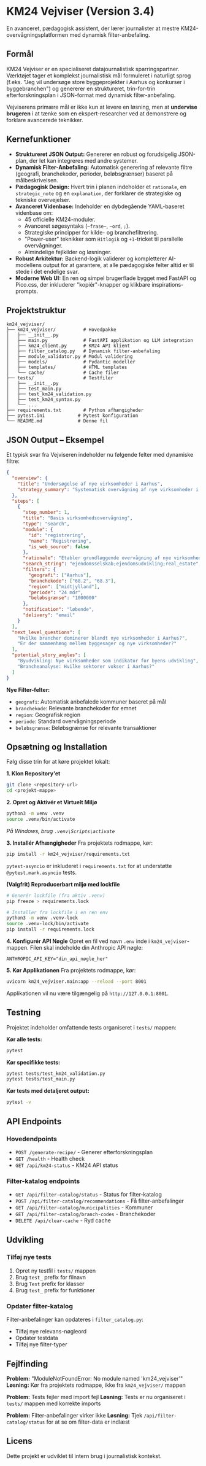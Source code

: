 # KM24 Vejviser (Version 3.4)

En avanceret, pædagogisk assistent, der lærer journalister at mestre KM24-overvågningsplatformen med dynamisk filter-anbefaling.

## Formål

KM24 Vejviser er en specialiseret datajournalistisk sparringspartner. Værktøjet tager et komplekst journalistisk mål formuleret i naturligt sprog (f.eks. "Jeg vil undersøge store byggeprojekter i Aarhus og konkurser i byggebranchen") og genererer en struktureret, trin-for-trin efterforskningsplan i JSON-format med dynamisk filter-anbefaling.

Vejviserens primære mål er ikke kun at levere en løsning, men at **undervise brugeren** i at tænke som en ekspert-researcher ved at demonstrere og forklare avancerede teknikker.

## Kernefunktioner

- **Struktureret JSON Output:** Genererer en robust og forudsigelig JSON-plan, der let kan integreres med andre systemer.
- **Dynamisk Filter-Anbefaling:** Automatisk generering af relevante filtre (geografi, branchekoder, perioder, beløbsgrænser) baseret på målbeskrivelsen.
- **Pædagogisk Design:** Hvert trin i planen indeholder et `rationale`, en `strategic_note` og en `explanation`, der forklarer de strategiske og tekniske overvejelser.
- **Avanceret Videnbase:** Indeholder en dybdegående YAML-baseret videnbase om:
    - 45 officielle KM24-moduler.
    - Avanceret søgesyntaks (`~frase~`, `~ord`, `;`).
    - Strategiske principper for kilde- og branchefiltrering.
    - "Power-user" teknikker som `Hitlogik` og `+1`-tricket til parallelle overvågninger.
    - Almindelige fejlkilder og løsninger.
- **Robust Arkitektur:** Backend-logik validerer og kompletterer AI-modellens output for at garantere, at alle pædagogiske felter altid er til stede i det endelige svar.
- **Moderne Web UI:** En ren og simpel brugerflade bygget med FastAPI og Pico.css, der inkluderer "kopiér"-knapper og klikbare inspirations-prompts.

## Projektstruktur

```
km24_vejviser/
├── km24_vejviser/          # Hovedpakke
│   ├── __init__.py
│   ├── main.py             # FastAPI applikation og LLM integration
│   ├── km24_client.py      # KM24 API klient
│   ├── filter_catalog.py   # Dynamisk filter-anbefaling
│   ├── module_validator.py # Modul validering
│   ├── models/             # Pydantic modeller
│   ├── templates/          # HTML templates
│   └── cache/              # Cache filer
├── tests/                  # Testfiler
│   ├── __init__.py
│   ├── test_main.py
│   ├── test_km24_validation.py
│   ├── test_km24_syntax.py
│   └── ...
├── requirements.txt        # Python afhængigheder
├── pytest.ini            # Pytest konfiguration
└── README.md             # Denne fil
```

## JSON Output – Eksempel

Et typisk svar fra Vejviseren indeholder nu følgende felter med dynamiske filtre:

```json
{
  "overview": {
    "title": "Undersøgelse af nye virksomheder i Aarhus",
    "strategy_summary": "Systematisk overvågning af nye virksomheder i Aarhus med fokus på ejendom og byggeri."
  },
  "steps": [
    {
      "step_number": 1,
      "title": "Basis virksomhedsovervågning",
      "type": "search",
      "module": {
        "id": "registrering",
        "name": "Registrering",
        "is_web_source": false
      },
      "rationale": "Etabler grundlæggende overvågning af nye virksomheder",
      "search_string": "ejendomsselskab;ejendomsudvikling;real_estate",
      "filters": {
        "geografi": ["Aarhus"],
        "branchekode": ["68.2", "68.3"],
        "region": ["midtjylland"],
        "periode": "24 mdr",
        "beløbsgrænse": "1000000"
      },
      "notification": "løbende",
      "delivery": "email"
    }
  ],
  "next_level_questions": [
    "Hvilke brancher dominerer blandt nye virksomheder i Aarhus?",
    "Er der sammenhæng mellem byggesager og nye virksomheder?"
  ],
  "potential_story_angles": [
    "Byudvikling: Nye virksomheder som indikator for byens udvikling",
    "Brancheanalyse: Hvilke sektorer vokser i Aarhus?"
  ]
}
```

**Nye Filter-felter:**
- `geografi`: Automatisk anbefalede kommuner baseret på mål
- `branchekode`: Relevante branchekoder for emnet
- `region`: Geografisk region
- `periode`: Standard overvågningsperiode
- `beløbsgrænse`: Beløbsgrænse for relevante transaktioner

## Opsætning og Installation

Følg disse trin for at køre projektet lokalt:

**1. Klon Repository'et**
```bash
git clone <repository-url>
cd <projekt-mappe>
```

**2. Opret og Aktivér et Virtuelt Miljø**
```bash
python3 -m venv .venv
source .venv/bin/activate
```
*På Windows, brug `.venv\Scripts\activate`*

**3. Installér Afhængigheder**
Fra projektets rodmappe, kør:
```bash
pip install -r km24_vejviser/requirements.txt
```
`pytest-asyncio` er inkluderet i `requirements.txt` for at understøtte `@pytest.mark.asyncio` tests.

**(Valgfrit) Reproducerbart miljø med lockfile**
```bash
# Generér lockfile (fra aktiv .venv)
pip freeze > requirements.lock

# Installer fra lockfile i en ren env
python3 -m venv .venv-lock
source .venv-lock/bin/activate
pip install -r requirements.lock
```

**4. Konfigurér API Nøgle**
Opret en fil ved navn `.env` inde i `km24_vejviser`-mappen. Filen skal indeholde din Anthropic API nøgle:
```
ANTHROPIC_API_KEY="din_api_nøgle_her"
```

**5. Kør Applikationen**
Fra projektets rodmappe, kør:
```bash
uvicorn km24_vejviser.main:app --reload --port 8001
```
Applikationen vil nu være tilgængelig på `http://127.0.0.1:8001`.

## Testning

Projektet indeholder omfattende tests organiseret i `tests/` mappen:

**Kør alle tests:**
```bash
pytest
```

**Kør specifikke tests:**
```bash
pytest tests/test_km24_validation.py
pytest tests/test_main.py
```

**Kør tests med detaljeret output:**
```bash
pytest -v
```

## API Endpoints

### Hovedendpoints
- `POST /generate-recipe/` - Generer efterforskningsplan
- `GET /health` - Health check
- `GET /api/km24-status` - KM24 API status

### Filter-katalog endpoints
- `GET /api/filter-catalog/status` - Status for filter-katalog
- `POST /api/filter-catalog/recommendations` - Få filter-anbefalinger
- `GET /api/filter-catalog/municipalities` - Kommuner
- `GET /api/filter-catalog/branch-codes` - Branchekoder
- `DELETE /api/clear-cache` - Ryd cache

## Udvikling

### Tilføj nye tests
1. Opret ny testfil i `tests/` mappen
2. Brug `test_` prefix for filnavn
3. Brug `Test` prefix for klasser
4. Brug `test_` prefix for funktioner

### Opdater filter-katalog
Filter-anbefalinger kan opdateres i `filter_catalog.py`:
- Tilføj nye relevans-nøgleord
- Opdater testdata
- Tilføj nye filter-typer

## Fejlfinding

**Problem:** "ModuleNotFoundError: No module named 'km24_vejviser'"
**Løsning:** Kør fra projektets rodmappe, ikke fra `km24_vejviser/` mappen

**Problem:** Tests fejler med import fejl
**Løsning:** Tests er nu organiseret i `tests/` mappen med korrekte imports

**Problem:** Filter-anbefalinger virker ikke
**Løsning:** Tjek `/api/filter-catalog/status` for at se om filter-data er indlæst

## Licens

Dette projekt er udviklet til intern brug i journalistisk kontekst. 
